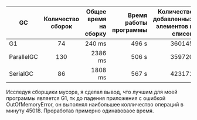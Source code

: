 | GC       | Количество сборок | Общее время на сборку | Время работы программы | Количество добавленных элементов в список  | Операции в минуту|
| -----    |:-----------------:| ---------------------:| ----------------------:| ------------------------------------------:|------------------|
|G1        |         74        |        240 ms         |           496 s        |           360145                           |    45018         |     
|ParallelGC|         130       |        2386 ms        |           506 s        |           359720                           |    44965         |
|SerialGC  |         86        |        1808 ms        |           567 s        |           423171                           |    44780         |


Исследуя сборщики мусора, я сделал вывод, что лучшим для моей программы является G1, тк до падения приложения с ошибкой OutOfMemoryError,
он выполнял наибольшее колличество операций в минуту 45018. Проработав примерно одинавоваое время.